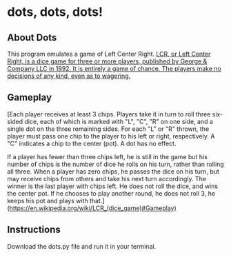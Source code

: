 # dots, dots, dots! 

## About Dots

This program emulates a game of Left Center Right. [LCR, or Left Center Right, is a dice game for three or more players, published by George & Company LLC in 1992. It is entirely a game of chance. The players make no decisions of any kind, even as to wagering.](https://en.wikipedia.org/wiki/LCR_(dice_game))

## Gameplay

[Each player receives at least 3 chips. Players take it in turn to roll three six-sided dice, each of which is marked with "L", "C", "R" on one side, and a single dot on the three remaining sides. For each "L" or "R" thrown, the player must pass one chip to the player to his left or right, respectively. A "C" indicates a chip to the center (pot). A dot has no effect.

If a player has fewer than three chips left, he is still in the game but his number of chips is the number of dice he rolls on his turn, rather than rolling all three. When a player has zero chips, he passes the dice on his turn, but may receive chips from others and take his next turn accordingly. The winner is the last player with chips left. He does not roll the dice, and wins the center pot. If he chooses to play another round, he does not roll 3, he keeps his pot and plays with that.](https://en.wikipedia.org/wiki/LCR_(dice_game)#Gameplay)

## Instructions

Download the dots.py file and run it in your terminal.  
